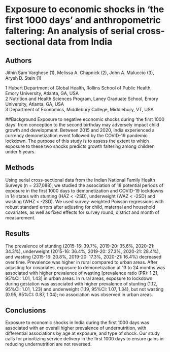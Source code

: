 # Exposure to economic shocks in ‘the first 1000 days’ and anthropometric faltering: An analysis of serial cross-sectional data from India

## Authors
Jithin Sam Varghese (1), Melissa A. Chapnick (2), John A. Maluccio (3), Aryeh D. Stein (1)   
  
1 Hubert Department of Global Health, Rollins School of Public Health, Emory University, Atlanta, GA, USA   
2 Nutrition and Health Sciences Program, Laney Graduate School, Emory University, Atlanta, GA, USA   
3 Department of Economics, Middlebury College, Middlebury, VT, USA   

##Background
Exposure to negative economic shocks during ‘the first 1000 days’ from conception to the second birthday may adversely impact child growth and development. Between 2015 and 2020, India experienced a currency demonetization event followed by the COVID-19 pandemic lockdown. The purpose of this study is to assess the extent to which exposure to these two shocks predicts growth faltering among children under 5 years.    
## Methods
Using serial cross-sectional data from the Indian National Family Health Surveys (n = 237,088), we studied the association of 18 potential periods of exposure in the first 1000 days to demonetization and COVID-19 lockdowns in 14 states with stunting (HAZ < -2SD), underweight (WAZ < -2SD) and wasting (WHZ < -2SD). We used survey-weighted Poisson regressions with robust standard errors after adjusting for child, maternal and household covariates, as well as fixed effects for survey round, district and month of measurement.     
## Results
The prevalence of stunting (2015-16: 39.7%, 2019-20: 35.6%, 2020-21: 34.3%), underweight (2015-16: 36.4%, 2019-20: 27.3%, 2020-21: 28.4%), and wasting (2015-16: 20.8%, 2019-20: 17.3%, 2020-21: 16.4%) decreased over time. Prevalence was higher in rural compared to urban areas. After adjusting for covariates, exposure to demonetization at 13 to 24 months was associated with higher prevalence of wasting [prevalence ratio (PR): 1.21, 95%CI: 1.01, 1.43] in urban areas. In rural areas, exposure to lockdown during gestation was associated with higher prevalence of stunting (1.12, 95%CI: 1.01, 1.23) and underweight (1.19, 95%CI: 1.07, 1.34), but not wasting (0.95, 95%CI: 0.87, 1.04); no association was observed in urban areas.   
## Conclusions
Exposure to economic shocks in India during the first 1000 days was associated with an overall higher prevalence of undernutrition, with differential associations by age at exposure, and type of shock. Our study calls for prioritizing service delivery in the first 1000 days to ensure gains in reducing undernutrition are not reversed.   





